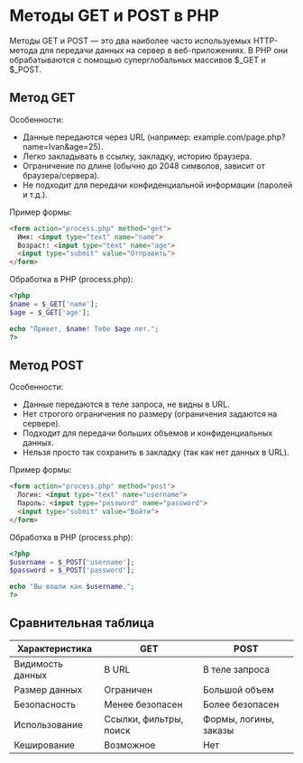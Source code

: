 # Методы GET и POST в PHP
Методы GET и POST — это два наиболее часто используемых HTTP-метода для передачи данных на сервер в веб-приложениях. В PHP они обрабатываются с помощью суперглобальных массивов $_GET и $_POST.

## Метод GET
Особенности:
- Данные передаются через URL (например: example.com/page.php?name=Ivan&age=25).
- Легко закладывать в ссылку, закладку, историю браузера.
- Ограничение по длине (обычно до 2048 символов, зависит от браузера/сервера).
- Не подходит для передачи конфиденциальной информации (паролей и т.д.).

Пример формы:
```html
<form action="process.php" method="get">
  Имя: <input type="text" name="name">
  Возраст: <input type="text" name="age">
  <input type="submit" value="Отправить">
</form>
```

Обработка в PHP (process.php):
```php
<?php
$name = $_GET['name'];
$age = $_GET['age'];

echo "Привет, $name! Тебе $age лет.";
?>
```

## Метод POST
Особенности:
- Данные передаются в теле запроса, не видны в URL.
- Нет строгого ограничения по размеру (ограничения задаются на сервере).
- Подходит для передачи больших объемов и конфиденциальных данных.
- Нельзя просто так сохранить в закладку (так как нет данных в URL).

Пример формы:
```html
<form action="process.php" method="post">
  Логин: <input type="text" name="username">
  Пароль: <input type="password" name="password">
  <input type="submit" value="Войти">
</form>
```

Обработка в PHP (process.php):
```php
<?php
$username = $_POST['username'];
$password = $_POST['password'];

echo "Вы вошли как $username.";
?>
```

## Сравнительная таблица

| Характеристика     | GET                         | POST                         |
|--------------------|------------------------------|-------------------------------|
| Видимость данных   | В URL                        | В теле запроса                |
| Размер данных      | Ограничен                    | Большой объем                 |
| Безопасность       | Менее безопасен              | Более безопасен               |
| Использование      | Ссылки, фильтры, поиск       | Формы, логины, заказы         |
| Кеширование        | Возможное                    | Нет                           |
